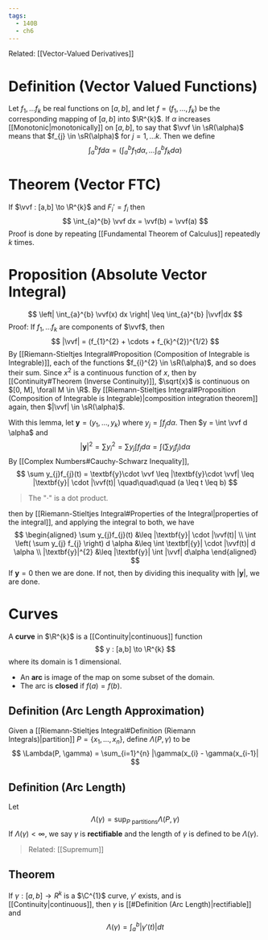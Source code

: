 ```yaml
---
tags:
  - 140B
  - ch6
---
```

Related: [[Vector-Valued Derivatives]] 
# Definition (Vector Valued Functions)
Let $f_{1},\ldots f_{k}$ be real functions on $[a,b]$, and let $f = (f_{1}, \ldots, f_{k})$ be the corresponding mapping of $[a,b]$ into $\R^{k}$. If $\alpha$ increases [[Monotonic|monotonically]] on $[a,b]$, to say that $\vvf \in \sR(\alpha)$ means that $f_{j} \in \sR(\alpha)$ for $j = 1,\ldots k$.  Then we define 
$$
\int_{a}^{b}{f} d \alpha = \left( \int_{a}^{b} f_{1} d\alpha, \ldots \int_{a}^{b} f_{k} d\alpha \right)
$$
# Theorem (Vector FTC)
If $\vvf : [a,b] \to \R^{k}$ and ${F}_{i}' = f_{i}$ then 
$$
\int_{a}^{b} \vvf dx = \vvf(b) = \vvf(a)
$$
Proof is done by repeating [[Fundamental Theorem of Calculus]] repeatedly $k$ times. 

# Proposition (Absolute Vector Integral)
$$
\left| \int_{a}^{b} \vvf(x) dx \right| \leq \int_{a}^{b} |\vvf|dx
$$
Proof: 
If $f_{1}, \dots f_{k}$ are components of $\vvf$, then 
$$
|\vvf| = (f_{1}^{2} + \cdots + f_{k}^{2})^{1/2}
$$
By [[Riemann-Stieltjes Integral#Proposition (Composition of Integrable is Integrable)]], each of the functions $f_{i}^{2} \in \sR(\alpha)$, and so does their sum. Since $x^{2}$ is a continuous function of $x$, then by [[Continuity#Theorem (Inverse Continuity)]], $\sqrt{x}$ is continuous on $[0, M], \forall M \in \R$. By [[Riemann-Stieltjes Integral#Proposition (Composition of Integrable is Integrable)|composition integration theorem]] again, then $|\vvf| \in \sR(\alpha)$. 

With this lemma, let $\textbf{y} = (y_{1}, \ldots, y_{k})$ where $y_{j} = \int f_{j} d \alpha$. Then $y = \int \vvf d \alpha$ and 
$$
|\textbf{y}|^{2} = \sum y_{i}^{2} = \sum y_{j} \int f_{j} d \alpha = \int \left( \sum y_{j} f_{j} \right) d \alpha
$$
By [[Complex Numbers#Cauchy-Schwarz Inequality]], 
$$
\sum y_{j}f_{j}(t) = \textbf{y}\cdot \vvf 
\leq |\textbf{y}\cdot \vvf| 
\leq |\textbf{y}| \cdot |\vvf(t)|
\quad\quad\quad (a \leq t \leq b)
$$
> The "$\cdot$" is a dot product. 

then by [[Riemann-Stieltjes Integral#Properties of the Integral|properties of the integral]], and applying the integral to both, we have
$$
\begin{aligned}
\sum y_{j}f_{j}(t) &\leq |\textbf{y}| \cdot |\vvf(t)| \\
\int \left( \sum y_{j} f_{j} \right) d \alpha &\leq \int \textbf|{y}| \cdot |\vvf(t)| d \alpha \\
|\textbf{y}|^{2} &\leq |\textbf{y}| \int |\vvf| d\alpha
\end{aligned}
$$
If $\textbf{y} = 0$ then we are done. If not, then by dividing this inequality with $|\textbf{y}|$, we are done. 


# Curves 
A **curve** in $\R^{k}$ is a [[Continuity|continuous]] function 
$$
y : [a,b] \to \R^{k}
$$
where its domain is 1 dimensional.  
- An **arc** is image of the map on some subset of the domain.
- The arc is **closed** if $f(a) = f(b)$. 

## Definition (Arc Length Approximation)
Given a [[Riemann-Stieltjes Integral#Definition (Riemann Integrals)|partition]] $P = \{x_{1}, \ldots, x_{n}\}$, define $\Lambda(P, \gamma)$ to be 
$$
\Lambda(P, \gamma) = \sum_{i=1}^{n} |\gamma(x_{i} - \gamma(x_{i-1}|
$$
## Definition (Arc Length)
Let
$$
\Lambda(\gamma) = \sup_{P \text{ partitions}} \Lambda(P, \gamma)
$$
If $\Lambda(\gamma) < \infty$, we say $\gamma$ is **rectifiable** and the length of $\gamma$ is defined to be $\Lambda(\gamma)$.
> Related: [[Supremum]]

## Theorem 
If $\gamma : [a,b] \to R^{k}$ is a $\C^{1}$ curve, $\gamma'$ exists, and is [[Continuity|continuous]], then $\gamma$ is [[#Definition (Arc Length)|rectifiable]] and 
$$
\Lambda(\gamma) = \int_{a}^{b} |\gamma'(t)| dt
$$
